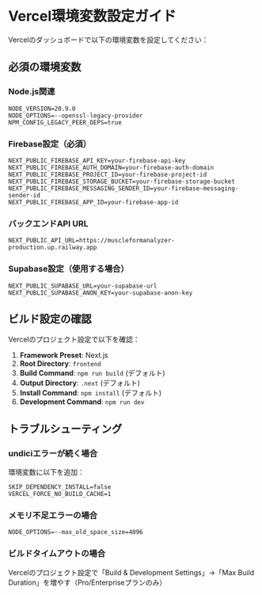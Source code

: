 # Vercel環境変数設定ガイド

Vercelのダッシュボードで以下の環境変数を設定してください：

## 必須の環境変数

### Node.js関連
```
NODE_VERSION=20.9.0
NODE_OPTIONS=--openssl-legacy-provider
NPM_CONFIG_LEGACY_PEER_DEPS=true
```

### Firebase設定（必須）
```
NEXT_PUBLIC_FIREBASE_API_KEY=your-firebase-api-key
NEXT_PUBLIC_FIREBASE_AUTH_DOMAIN=your-firebase-auth-domain
NEXT_PUBLIC_FIREBASE_PROJECT_ID=your-firebase-project-id
NEXT_PUBLIC_FIREBASE_STORAGE_BUCKET=your-firebase-storage-bucket
NEXT_PUBLIC_FIREBASE_MESSAGING_SENDER_ID=your-firebase-messaging-sender-id
NEXT_PUBLIC_FIREBASE_APP_ID=your-firebase-app-id
```

### バックエンドAPI URL
```
NEXT_PUBLIC_API_URL=https://muscleformanalyzer-production.up.railway.app
```

### Supabase設定（使用する場合）
```
NEXT_PUBLIC_SUPABASE_URL=your-supabase-url
NEXT_PUBLIC_SUPABASE_ANON_KEY=your-supabase-anon-key
```

## ビルド設定の確認

Vercelのプロジェクト設定で以下を確認：

1. **Framework Preset**: Next.js
2. **Root Directory**: `frontend`
3. **Build Command**: `npm run build` (デフォルト)
4. **Output Directory**: `.next` (デフォルト)
5. **Install Command**: `npm install` (デフォルト)
6. **Development Command**: `npm run dev`

## トラブルシューティング

### undiciエラーが続く場合
環境変数に以下を追加：
```
SKIP_DEPENDENCY_INSTALL=false
VERCEL_FORCE_NO_BUILD_CACHE=1
```

### メモリ不足エラーの場合
```
NODE_OPTIONS=--max_old_space_size=4096
```

### ビルドタイムアウトの場合
Vercelのプロジェクト設定で「Build & Development Settings」→「Max Build Duration」を増やす（Pro/Enterpriseプランのみ）